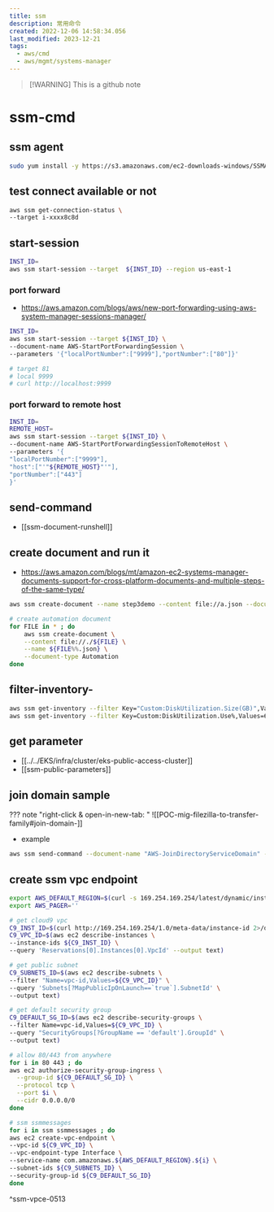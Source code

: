 ```yaml
---
title: ssm
description: 常用命令
created: 2022-12-06 14:58:34.056
last_modified: 2023-12-21
tags:
  - aws/cmd
  - aws/mgmt/systems-manager
---
```

> [!WARNING] This is a github note

# ssm-cmd
## ssm agent
```sh
sudo yum install -y https://s3.amazonaws.com/ec2-downloads-windows/SSMAgent/latest/linux_amd64/amazon-ssm-agent.rpm
```

## test connect available or not
```sh
aws ssm get-connection-status \
--target i-xxxx8c8d

```

## start-session
```sh
INST_ID=
aws ssm start-session --target  ${INST_ID} --region us-east-1
```

### port forward
- https://aws.amazon.com/blogs/aws/new-port-forwarding-using-aws-system-manager-sessions-manager/

```sh
INST_ID=
aws ssm start-session --target ${INST_ID} \
--document-name AWS-StartPortForwardingSession \
--parameters '{"localPortNumber":["9999"],"portNumber":["80"]}' 

# target 81 
# local 9999
# curl http://localhost:9999

```

### port forward to remote host
```sh
INST_ID=
REMOTE_HOST=
aws ssm start-session --target ${INST_ID} \
--document-name AWS-StartPortForwardingSessionToRemoteHost \
--parameters '{
"localPortNumber":["9999"],
"host":["'"${REMOTE_HOST}"'"],
"portNumber":["443"]
}' 

```


## send-command
- [[ssm-document-runshell]]

## create document and run it
- https://aws.amazon.com/blogs/mt/amazon-ec2-systems-manager-documents-support-for-cross-platform-documents-and-multiple-steps-of-the-same-type/

```sh
aws ssm create-document --name step3demo --content file://a.json --document-type Command
```

```sh
# create automation document
for FILE in * ; do
    aws ssm create-document \
    --content file://./${FILE} \
    --name ${FILE%%.json} \
    --document-type Automation
done

```


## filter-inventory-
```sh
aws ssm get-inventory --filter Key="Custom:DiskUtilization.Size(GB)",Values=100,Type=Equal
aws ssm get-inventory --filter Key=Custom:DiskUtilization.Use%,Values=60,Type=GreaterThan

```


## get parameter
- [[../../EKS/infra/cluster/eks-public-access-cluster]]
- [[ssm-public-parameters]]

## join domain sample
??? note "right-click & open-in-new-tab: "
    ![[POC-mig-filezilla-to-transfer-family#join-domain-]]


- example
```sh
aws ssm send-command --document-name "AWS-JoinDirectoryServiceDomain" --document-version "1" --targets '[{"Key":"InstanceIds","Values":["i-0e23xxxx8bdc6xxxx"]}]' --parameters '{"directoryOU":[""],"directoryId":["d-9axxxxe3cf"],"directoryName":["xxxx.aws.panlm.xyz"],"dnsIpAddresses":["172.31.xx.xx","172.31.xx.xx"]}' --timeout-seconds 600 --max-concurrency "50" --max-errors "0" --region us-east-2

```


## create ssm vpc endpoint

```sh
export AWS_DEFAULT_REGION=$(curl -s 169.254.169.254/latest/dynamic/instance-identity/document | jq -r '.region')
export AWS_PAGER=''

# get cloud9 vpc
C9_INST_ID=$(curl http://169.254.169.254/1.0/meta-data/instance-id 2>/dev/null)
C9_VPC_ID=$(aws ec2 describe-instances \
--instance-ids ${C9_INST_ID} \
--query 'Reservations[0].Instances[0].VpcId' --output text)

# get public subnet 
C9_SUBNETS_ID=$(aws ec2 describe-subnets \
--filter "Name=vpc-id,Values=${C9_VPC_ID}" \
--query 'Subnets[?MapPublicIpOnLaunch==`true`].SubnetId' \
--output text)

# get default security group 
C9_DEFAULT_SG_ID=$(aws ec2 describe-security-groups \
--filter Name=vpc-id,Values=${C9_VPC_ID} \
--query "SecurityGroups[?GroupName == 'default'].GroupId" \
--output text)

# allow 80/443 from anywhere
for i in 80 443 ; do
aws ec2 authorize-security-group-ingress \
  --group-id ${C9_DEFAULT_SG_ID} \
  --protocol tcp \
  --port $i \
  --cidr 0.0.0.0/0  
done

# ssm ssmmessages
for i in ssm ssmmessages ; do
aws ec2 create-vpc-endpoint \
--vpc-id ${C9_VPC_ID} \
--vpc-endpoint-type Interface \
--service-name com.amazonaws.${AWS_DEFAULT_REGION}.${i} \
--subnet-ids ${C9_SUBNETS_ID} \
--security-group-id ${C9_DEFAULT_SG_ID} 
done

```
^ssm-vpce-0513




